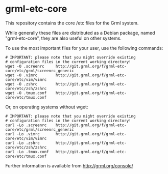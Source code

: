 grml-etc-core
=============

This repository contains the core /etc files for the Grml system.

While generally these files are distributed as a Debian package, named
"grml-etc-core", they are also useful on other systems.

To use the most important files for your user, use the following commands:

    # IMPORTANT: please note that you might override existing
    # configuration files in the current working directory!
    wget -O .screenrc     http://git.grml.org/f/grml-etc-core/etc/grml/screenrc_generic
    wget -O .vimrc        http://git.grml.org/f/grml-etc-core/etc/vim/vimrc
    wget -O .zshrc        http://git.grml.org/f/grml-etc-core/etc/zsh/zshrc
    wget -O .tmux.conf    http://git.grml.org/f/grml-etc-core/etc/tmux.conf


Or, on operating systems without wget:

    # IMPORTANT: please note that you might override existing
    # configuration files in the current working directory!
    curl -Lo .screenrc    http://git.grml.org/f/grml-etc-core/etc/grml/screenrc_generic
    curl -Lo .vimrc       http://git.grml.org/f/grml-etc-core/etc/vim/vimrc
    curl -Lo .zshrc       http://git.grml.org/f/grml-etc-core/etc/zsh/zshrc
    curl -Lo .tmux.conf   http://git.grml.org/f/grml-etc-core/etc/tmux.conf


Further information is available from http://grml.org/console/

